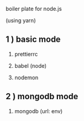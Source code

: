 boiler plate for node.js

(using yarn)

## 1 ) basic mode

1. prettierrc

2. babel (node)

3. nodemon

## 2 ) mongodb mode

1. mongodb (url: env)

